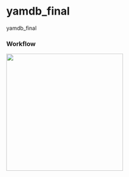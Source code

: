 # yamdb_final
yamdb_final

### Workflow

[<img aling="left" width="308px" src="https://docs.github.com/assets/cb-6722/images/help/repository/actions-workflow-status-badge.png" />][workflow]

[workflow]: (https://github.com/huppa_fp/yamdb_final/workflows/yamdb_workflow.yml/badge.svg)